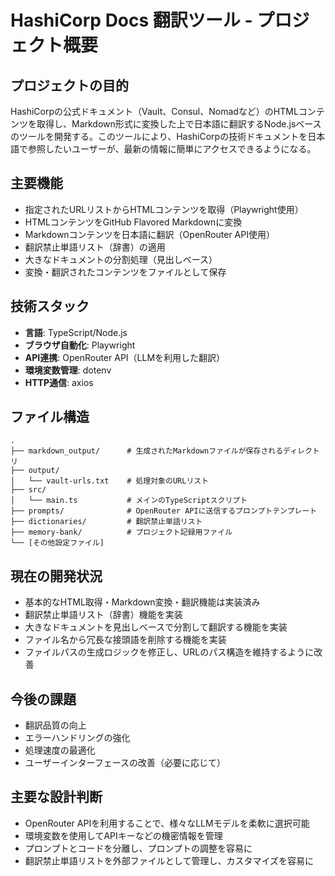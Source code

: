 # HashiCorp Docs 翻訳ツール - プロジェクト概要

## プロジェクトの目的

HashiCorpの公式ドキュメント（Vault、Consul、Nomadなど）のHTMLコンテンツを取得し、Markdown形式に変換した上で日本語に翻訳するNode.jsベースのツールを開発する。このツールにより、HashiCorpの技術ドキュメントを日本語で参照したいユーザーが、最新の情報に簡単にアクセスできるようになる。

## 主要機能

- 指定されたURLリストからHTMLコンテンツを取得（Playwright使用）
- HTMLコンテンツをGitHub Flavored Markdownに変換
- Markdownコンテンツを日本語に翻訳（OpenRouter API使用）
- 翻訳禁止単語リスト（辞書）の適用
- 大きなドキュメントの分割処理（見出しベース）
- 変換・翻訳されたコンテンツをファイルとして保存

## 技術スタック

- **言語**: TypeScript/Node.js
- **ブラウザ自動化**: Playwright
- **API連携**: OpenRouter API（LLMを利用した翻訳）
- **環境変数管理**: dotenv
- **HTTP通信**: axios

## ファイル構造

```
.
├── markdown_output/      # 生成されたMarkdownファイルが保存されるディレクトリ
├── output/
│   └── vault-urls.txt    # 処理対象のURLリスト
├── src/
│   └── main.ts           # メインのTypeScriptスクリプト
├── prompts/              # OpenRouter APIに送信するプロンプトテンプレート
├── dictionaries/         # 翻訳禁止単語リスト
├── memory-bank/          # プロジェクト記録用ファイル
└── [その他設定ファイル]
```

## 現在の開発状況

- 基本的なHTML取得・Markdown変換・翻訳機能は実装済み
- 翻訳禁止単語リスト（辞書）機能を実装
- 大きなドキュメントを見出しベースで分割して翻訳する機能を実装
- ファイル名から冗長な接頭語を削除する機能を実装
- ファイルパスの生成ロジックを修正し、URLのパス構造を維持するように改善

## 今後の課題

- 翻訳品質の向上
- エラーハンドリングの強化
- 処理速度の最適化
- ユーザーインターフェースの改善（必要に応じて）

## 主要な設計判断

- OpenRouter APIを利用することで、様々なLLMモデルを柔軟に選択可能
- 環境変数を使用してAPIキーなどの機密情報を管理
- プロンプトとコードを分離し、プロンプトの調整を容易に
- 翻訳禁止単語リストを外部ファイルとして管理し、カスタマイズを容易に
